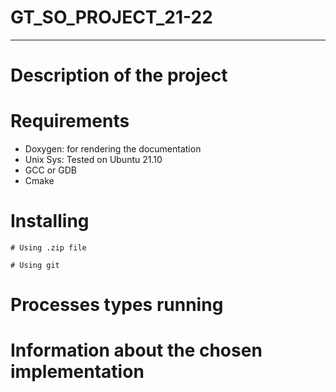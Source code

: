# GT_SO_PROJECT_21-22

----
# Description of the project


# Requirements

* Doxygen: for rendering the documentation
* Unix Sys: Tested on Ubuntu 21.10
* GCC or GDB
* Cmake

# Installing

    # Using .zip file

    # Using git

# Processes types running


# Information about the chosen implementation

